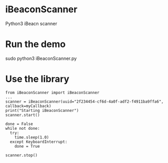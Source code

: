 # iBeaconScanner
Python3 iBeacn scanner

# Run the demo
sudo python3 iBeaconScanner.py

# Use the library
```
from iBeaconScanner import iBeaconScanner
...
scanner = iBeaconScanner(uuid="2f234454-cf6d-4a0f-adf2-f4911ba9ffa6", callback=myCallback)
print("Starting iBeaconScanner")
scanner.start()

done = False
while not done:
  try:
    time.sleep(1.0)
  except KeyboardInterrupt:
    done = True

scanner.stop()
```
